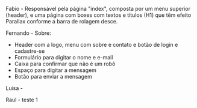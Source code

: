Fabio - Responsável pela página "index", composta por um menu superior (header), e uma página com boxes com textos e títulos (H1) que têm efeito Parallax conforme a barra de rolagem desce.

Fernando - Sobre:
- Header com a logo, menu com sobre e contato e botão de login e cadastre-se
- Formulário para digitar o nome e e-mail
- Caixa para confirmar que não é um robô
- Espaço para digitar a mensagem
- Botão para enviar a mensagem

Luisa - 

Raul - teste 1